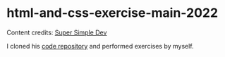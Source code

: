 # html-and-css-exercise-main-2022

Content credits: [Super Simple Dev](https://www.supersimple.dev)

I cloned his [code repository](https://github.com/SuperSimpleDev/html-css-course-2022) and performed exercises by myself.
